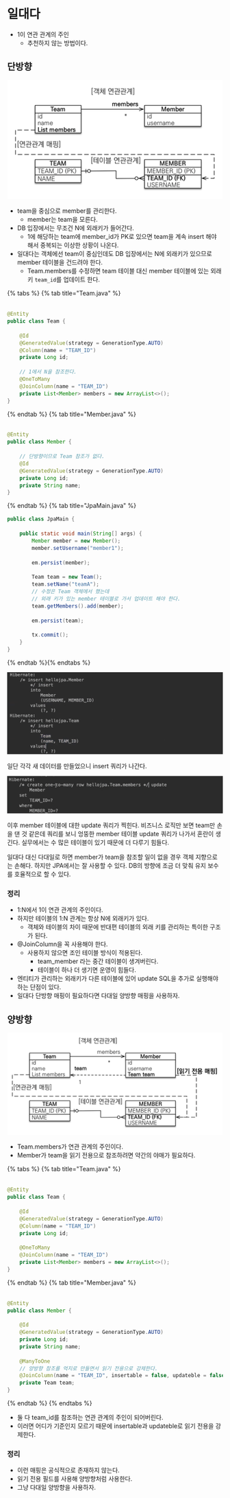 # 일대다

- 1이 연관 관계의 주인
    - 추천하지 않는 방법이다.

## 단방향

![](../../.gitbook/assets/kimyounghan-orm-jpa/06/Screen%20Shot%202021-03-20%20at%201.13.02%20PM.png)

- team을 중심으로 member를 관리한다.
    - member는 team을 모른다.
- DB 입장에서는 무조건 N에 외래키가 들어간다.
    - 1에 해당하는 team에 member_id가 PK로 있으면 team을 계속 insert 해야 해서 중복되는 이상한 상황이 나온다.
- 일대다는 객체에선 team이 중심인데도 DB 입장에서는 N에 외래키가 있으므로 member 테이블을 건드려야 한다.
    - Team.members를 수정하면 team 테이블 대신 member 테이블에 있는 외래키 `team_id`를 업데이트 한다.

{% tabs %} {% tab title="Team.java" %}

```java

@Entity
public class Team {

    @Id
    @GeneratedValue(strategy = GenerationType.AUTO)
    @Column(name = "TEAM_ID")
    private Long id;

    // 1에서 N을 참조한다.
    @OneToMany
    @JoinColumn(name = "TEAM_ID")
    private List<Member> members = new ArrayList<>();
}

```

{% endtab %} {% tab title="Member.java" %}

```java

@Entity
public class Member {

    // 단방향이므로 Team 참조가 없다.
    @Id
    @GeneratedValue(strategy = GenerationType.AUTO)
    private Long id;
    private String name;
}

```

{% endtab %} {% tab title="JpaMain.java" %}

```java
public class JpaMain {

    public static void main(String[] args) {
        Member member = new Member();
        member.setUsername("member1");

        em.persist(member);

        Team team = new Team();
        team.setName("teamA");
        // 수정은 Team 객체에서 했는데
        // 외래 키가 있는 member 테이블로 가서 업데이트 해야 한다.
        team.getMembers().add(member);

        em.persist(team);

        tx.commit();
    }
}

```

{% endtab %}{% endtabs %}

![](../../.gitbook/assets/kimyounghan-orm-jpa/06/Screen%20Shot%202021-03-20%20at%201.32.42%20PM.png)

일단 각각 새 데이터를 만들었으니 insert 쿼리가 나간다.

![](../../.gitbook/assets/kimyounghan-orm-jpa/06/Screen%20Shot%202021-03-20%20at%201.33.01%20PM.png)

이후 member 테이블에 대한 update 쿼리가 찍힌다. 비즈니스 로직만 보면 team만 손을 댄 것 같은데 쿼리를 보니 엉뚱한 member 테이블 update 쿼리가 나가서 혼란이 생긴다. 실무에서는 수 많은
테이블이 있기 때문에 더 다루기 힘들다.

일대다 대신 다대일로 하면 member가 team을 참조할 일이 없을 경우 객체 지향으로는 손해다. 하지만 JPA에서는 잘 사용할 수 있다. DB의 방향에 조금 더 맞춰 유지 보수를 호율적으로 할 수 있다.

### 정리

- 1:N에서 1이 연관 관계의 주인이다.
- 하지만 테이블의 1:N 관계는 항상 N에 외래키가 있다.
    - 객체와 테이블의 차이 때문에 반대편 테이블의 외래 키를 관리하는 특이한 구조가 된다.
- @JoinColumn을 꼭 사용해야 한다.
    - 사용하지 않으면 조인 테이블 방식이 적용된다.
        - team_member 라는 중간 테이블이 생겨버린다.
        - 테이블이 하나 더 생기면 운영이 힘들다.
- 엔티티가 관리하는 외래키가 다른 테이블에 있어 update SQL을 추가로 실행해야 하는 단점이 있다.
- 일대다 단방향 매핑이 필요하다면 다대일 양방향 매핑을 사용하자.

## 양방향

![](../../.gitbook/assets/kimyounghan-orm-jpa/06/Screen%20Shot%202021-03-20%20at%201.13.08%20PM.png)

- Team.members가 연관 관계의 주인이다.
- Member가 team을 읽기 전용으로 참조하려면 약간의 야매가 필요하다.

{% tabs %} {% tab title="Team.java" %}

```java

@Entity
public class Team {

    @Id
    @GeneratedValue(strategy = GenerationType.AUTO)
    @Column(name = "TEAM_ID")
    private Long id;

    @OneToMany
    @JoinColumn(name = "TEAM_ID")
    private List<Member> members = new ArrayList<>();
}

```

{% endtab %} {% tab title="Member.java" %}

```java

@Entity
public class Member {

    @Id
    @GeneratedValue(strategy = GenerationType.AUTO)
    private Long id;
    private String name;

    @ManyToOne
    // 양방향 참조를 억지로 만들면서 읽기 전용으로 강제한다.
    @JoinColumn(name = "TEAM_ID", insertable = false, updateble = false)
    private Team team;
}

```

{% endtab %} {% endtabs %}

- 둘 다 team_id를 참조하는 연관 관계의 주인이 되어버린다.
- 이러면 어디가 기준인지 모르기 때문에 insertable과 updateble로 읽기 전용을 강제한다.

### 정리

- 이런 매핑은 공식적으로 존재하지 않는다.
- 읽기 전용 필드를 사용해 양방향처럼 사용한다.
- 그냥 다대일 양방향을 사용하자.